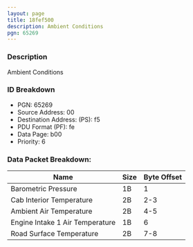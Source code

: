 ```yaml
---
layout: page
title: 18fef500
description: Ambient Conditions
pgn: 65269
---
```


### Description

Ambient Conditions

### ID Breakdown
* PGN: 65269
* Source Address: 00
* Destination Address: (PS): f5
* PDU Format (PF): fe
* Data Page: b00
* Priority: 6
### Data Packet Breakdown:

| Name | Size | Byte Offset |
| ---- | ---- | ----------- |
| Barometric Pressure | 1B | 1 |
| Cab Interior Temperature | 2B | 2-3 |
| Ambient Air Temperature | 2B | 4-5 |
| Engine Intake 1 Air Temperature | 1B | 6 |
| Road Surface Temperature | 2B | 7-8 |
